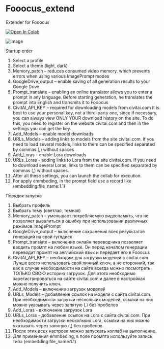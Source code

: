 # Fooocus_extend
Extender for Fooocus

<a href="https://colab.research.google.com/github/shaitanzx/Fooocus_extend/blob/main/Fooocus_extend.ipynb" rel="nofollow"><img src="https://colab.research.google.com/assets/colab-badge.svg" alt="Open In Colab" data-canonical-src="https://colab.research.google.com/assets/colab-badge.svg"></a>

![image](https://github.com/shaitanzx/Fooocus_extend/assets/162459965/d0f257a8-5897-4000-9f3f-76996e477764)


Startup order
1. Select a profile
2. Select a theme (light, dark)
3. Memory_patch – reduces consumed video memory, which prevents errors when using various ImagePrompt modes
4. GoogleDrive_output – enable saving of all generation results to your Google Drive
5. Prompt_translate – enabling an online translator allows you to enter a prompt in any language. Before starting generation, he translates the prompt into English and transmits it to Fooocus
6. CivitAI_API_KEY – required for downloading models from civitai.com It is best to use your personal key, not a third-party one, since if necessary, you can always view ONLY YOUR download history on the site. To do this, you need to register on the website civitai.com and then in the settings you can get the key.
7. Add_Models – enable model downloads
8. URLs_Models – adding links to models from the site civitai.com. If you need to load several models, links to them can be specified separated by commas (,) without spaces
9. Add_Loras - enable Lora downloads
10. URLs_Loras - adding links to Lora from the site civitai.com. If you need to download several Loras, links to them can be specified separated by commas (,) without spaces.
11. After all these settings, you can launch the collab for execution.
12. For apply emmbeding, in the prompt field use a record like (embedding:file_name:1.1)


Порядок запуска
1.	Выбрать профиль
2.	Выбрать тему (светлая, темная)
3.	Memory_patch – уменьшает потребляемую видеопамять, что не позволяет вывалиться в ошибку при использовании различных режимов ImagePrompt
4.	GoogleDrive_output – включение сохранения всех результатов генераций на свой гуглдиск
5.	Prompt_translate – включение онлайн переводчика позволяет вводить промпт на любом языке. Он перед началом генерации переводит промпт на английский язык и передает его в Fooocus 
6.	CivitAI_API_KEY – необходим для загрузки моделей с civitai.com  Лучше всего использовать свой личный ключ, а не сторонний, так как в случае необходимости на сайте всегда можно посмотреть ТОЛЬКО СВОЮ историю загрузок. Для этого необходимо зарегистрироваться на сайте civitai.com и далее в настройках можно получить ключ.
7.	Add_Models – включение загрузок моделей
8.	URLs_Models – добавление ссылок на модели с сайта civitai.com. При необходимости загрузки нескольких моделей, ссылки на них можно указывать через запятую (,) без пробелов
9.	Add_Loras - включение загрузок Lora
10.	 URLs_Loras - добавление ссылок на Lora с сайта civitai.com. При необходимости загрузки нескольких Lora, ссылки на них можно указывать через запятую (,)  без пробелов.
11.	После этих всех настроек можно запускать коллаб на выполнение.
12.	Для применения emmbeding, в поле промпта используйте запись типа (embedding:file_name:1.1)

